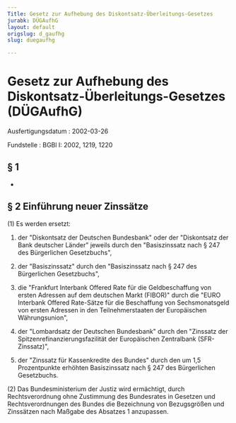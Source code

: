 ```yaml
---
Title: Gesetz zur Aufhebung des Diskontsatz-Überleitungs-Gesetzes
jurabk: DÜGAufhG
layout: default
origslug: d_gaufhg
slug: duegaufhg

---
```


# Gesetz zur Aufhebung des Diskontsatz-Überleitungs-Gesetzes (DÜGAufhG)

Ausfertigungsdatum
:   2002-03-26

Fundstelle
:   BGBl I: 2002, 1219, 1220

## § 1

-

## § 2 Einführung neuer Zinssätze

(1) Es werden ersetzt:

1.  der "Diskontsatz der Deutschen Bundesbank" oder der "Diskontsatz der
    Bank deutscher Länder" jeweils durch den "Basiszinssatz nach § 247 des
    Bürgerlichen Gesetzbuchs",


2.  der "Basiszinssatz" durch den "Basiszinssatz nach § 247 des
    Bürgerlichen Gesetzbuchs",


3.  die "Frankfurt Interbank Offered Rate für die Geldbeschaffung von
    ersten Adressen auf dem deutschen Markt (FIBOR)" durch die "EURO
    Interbank Offered Rate-Sätze für die Beschaffung von Sechsmonatsgeld
    von ersten Adressen in den Teilnehmerstaaten der Europäischen
    Währungsunion",


4.  der "Lombardsatz der Deutschen Bundesbank" durch den "Zinssatz der
    Spitzenrefinanzierungsfazilität der Europäischen Zentralbank (SFR-
    Zinssatz)",


5.  der "Zinssatz für Kassenkredite des Bundes" durch den um 1,5
    Prozentpunkte erhöhten Basiszinssatz nach § 247 des Bürgerlichen
    Gesetzbuchs.




(2) Das Bundesministerium der Justiz wird ermächtigt, durch
Rechtsverordnung ohne Zustimmung des Bundesrates in Gesetzen und
Rechtsverordnungen des Bundes die Bezeichnung von Bezugsgrößen und
Zinssätzen nach Maßgabe des Absatzes 1 anzupassen.

